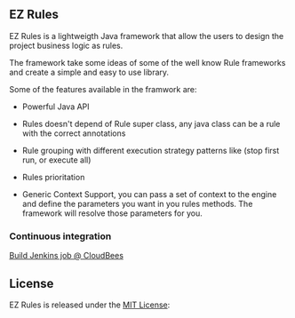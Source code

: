 ## EZ Rules

EZ Rules is a lightweigth Java framework that allow the users to design the project business logic as rules.

The framework take some ideas of some of the well know Rule frameworks and create a simple and easy to use library.

Some of the features available in the framwork are:

 * Powerful Java API
 
 * Rules doesn't depend of Rule super class, any java class can be a rule with the correct annotations

 * Rule grouping with different execution strategy patterns like (stop first run, or execute all)

 * Rules prioritation

 * Generic Context Support, you can pass a set of context to the engine and define the parameters you want in you rules methods. The framework will resolve those parameters for you. 

### Continuous integration

[Build Jenkins job @ CloudBees](https://buildhive.cloudbees.com/job/rigregs/job/ez-rules)

## License
EZ Rules is released under the [MIT License](http://opensource.org/licenses/mit-license.php/):
